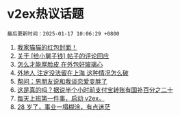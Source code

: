 # v2ex热议话题

`最后更新时间：2025-01-17 10:06:29 +0800`

1. [我家猫猫的红包封面！](https://www.v2ex.com/t/1105467)
1. [关于 [给小舅子钱] 帖子的评论回应](https://www.v2ex.com/t/1105494)
1. [怎么才能厚脸皮 在外包好玻璃心](https://www.v2ex.com/t/1105453)
1. [外地人 注定没法留在上海 这种情况怎么破](https://www.v2ex.com/t/1105580)
1. [帮问：男朋友说和我谈恋爱变胖了](https://www.v2ex.com/t/1105516)
1. [这是真的吗？据说半个小时前支付宝转账有国补百分之二十](https://www.v2ex.com/t/1105570)
1. [每天上班第一件事，启动 v2ex。](https://www.v2ex.com/t/1105715)
1. [28 岁了，事业一塌糊涂，有点迷茫](https://www.v2ex.com/t/1105724)

